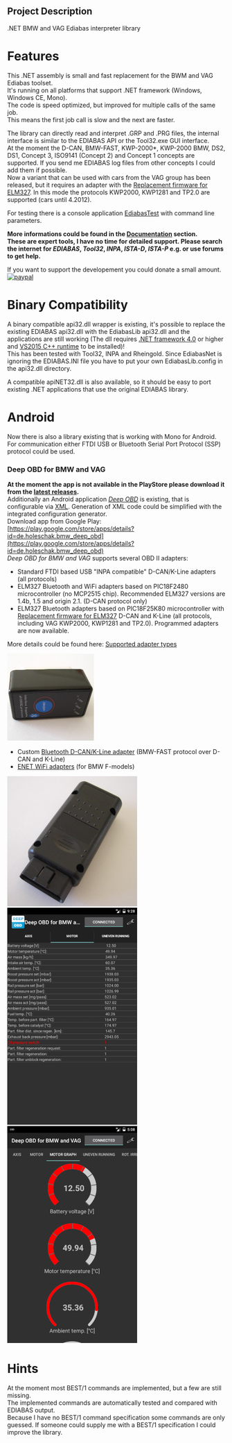 ## Project Description

.NET BMW and VAG Ediabas interpreter library

# Features
This .NET assembly is small and fast replacement for the BWM and VAG Ediabas toolset.  
It's running on all platforms that support .NET framework (Windows, Windows CE, Mono).  
The code is speed optimized, but improved for multiple calls of the same job.  
This means the first job call is slow and the next are faster.

The library can directly read and interpret .GRP and .PRG files, the internal interface is similar to the EDIABAS API or the Tool32.exe GUI interface.  
At the moment the D-CAN, BMW-FAST, KWP-2000*, KWP-2000 BMW, DS2, DS1, Concept 3, ISO9141 (Concept 2) and Concept 1 concepts are supported. If you send me EDIABAS log files from other concepts I could add them if possible.  
Now a variant that can be used with cars from the VAG group has been released, but it requires an adapter with the [Replacement firmware for ELM327](docs/Replacement_firmware_for_ELM327.md). In this mode the protocols KWP2000, KWP1281 and TP2.0 are supported (cars until 4.2012).  

For testing there is a console application [EdiabasTest](docs/EdiabasTest_parameters.md) with command line parameters.

**More informations could be found in the [Documentation](docs/Documentation.md) section.**  
**These are expert tools, I have no time for detailed support. Please search the internet for _EDIABAS_, _Tool32_, _INPA_, _ISTA-D_, _ISTA-P_ e.g. or use forums to get help.**

If you want to support the developement you could donate a small amount.  
[![paypal](https://www.paypalobjects.com/en_US/i/btn/btn_donateCC_LG.gif)](https://www.paypal.com/cgi-bin/webscr?cmd=_s-xclick&hosted_button_id=VUFSVNBRQQBPJ)

# Binary Compatibility
A binary compatible api32.dll wrapper is existing, it's possible to replace the existing EDIABAS api32.dll with the EdiabasLib api32.dll and the applications are still working (The dll requires [.NET framework 4.0](https://www.microsoft.com/de-de/download/details.aspx?id=17718) or higher and [VS2015 C++ runtime](https://www.microsoft.com/de-de/download/details.aspx?id=48145) to be installed)!  
This has been tested with Tool32, INPA and Rheingold. Since EdiabasNet is ignoring the EDIABAS.INI file you have to put your own EdiabasLib.config in the api32.dll directory.

A compatible apiNET32.dll is also available, so it should be easy to port existing .NET applications that use the original EDIABAS library.

# Android
Now there is also a library existing that is working with Mono for Android. For communication either FTDI USB or Bluetooth Serial Port Protocol (SSP) protocol could be used.

### Deep OBD for BMW and VAG
**At the moment the app is not available in the PlayStore please download it from the [latest releases](https://github.com/uholeschak/ediabaslib/releases/latest).**  
Additionally an Android application _[Deep OBD](docs/Deep_OBD_for_BMW_and_VAG.md)_ is existing, that is configurable via [XML](docs/Page_specification.md). Generation of XML code could be simplified with the integrated configuration generator.  
Download app from Google Play: [https://play.google.com/store/apps/details?id=de.holeschak.bmw_deep_obd](https://play.google.com/store/apps/details?id=de.holeschak.bmw_deep_obd)  
_Deep OBD for BMW and VAG_ supports several OBD II adapters:
* Standard FTDI based USB "INPA compatible" D-CAN/K-Line adapters (all protocols)
* ELM327 Bluetooth and WiFi adapters based on PIC18F2480 microcontroller (no MCP2515 chip). Recommended ELM327 versions are 1.4b, 1.5 and origin 2.1. (D-CAN protocol only)
* ELM327 Bluetooth adapters based on PIC18F25K80 microcontroller with [Replacement firmware for ELM327](docs/Replacement_firmware_for_ELM327.md) D-CAN and K-Line (all protocols, including VAG KWP2000, KWP1281 and TP2.0). Programmed adapters are now available.

More details could be found here: [Supported adapter types](docs/AdapterTypes.md)

![Bluetooth adapter top](docs/README_BluetoothAdapterTopSmall.png)
* Custom [Bluetooth D-CAN/K-Line adapter](docs/Build_Bluetooth_D-CAN_adapter.md) (BMW-FAST protocol over D-CAN and K-Line)
* [ENET WiFi adapters](docs/ENET_WiFi_Adapter.md) (for BMW F-models)

![ENET adapter](docs/README_EnetAdapterClosedSmall.png)  
![BMW deep OBD and VAG](docs/README_AppMotorSmall.png) ![BMW deep OBD and VAG](docs/README_AppMotorGraphSmall.png)

# Hints
At the moment most BEST/1 commands are implemented, but a few are still missing.  
The implemented commands are automatically tested and compared with EDIABAS output.  
Because I have no BEST/1 command specification some commands are only guessed. If someone could supply me with a BEST/1 specification I could improve the library.
